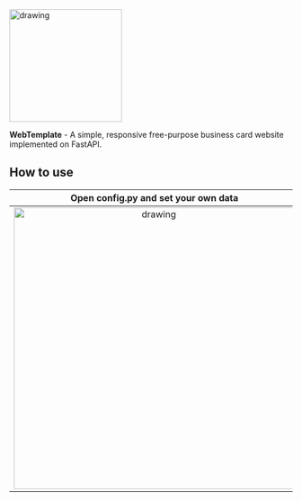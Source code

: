 <img src="https://i.imgur.com/tNzogn6.png" alt="drawing" style="width:200px;"/>

**WebTemplate** - A simple, responsive free-purpose business card website implemented on FastAPI.

## How to use

Open config.py and set your own data |  Look at the result
:-------------------------:|:-------------------------:
<img src="https://i.imgur.com/IqigZgV.png" alt="drawing" style="width:500px;"/>  |  <img src="https://i.imgur.com/F91sG2C.png" alt="drawing" style="width:500px;"/>
